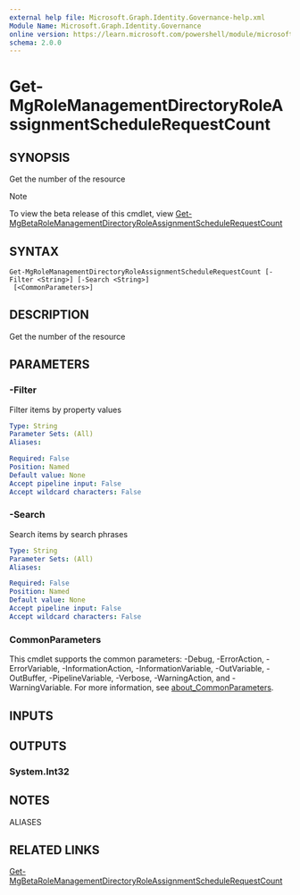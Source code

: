 ```yaml
---
external help file: Microsoft.Graph.Identity.Governance-help.xml
Module Name: Microsoft.Graph.Identity.Governance
online version: https://learn.microsoft.com/powershell/module/microsoft.graph.identity.governance/get-mgrolemanagementdirectoryroleassignmentschedulerequestcount
schema: 2.0.0
---
```


# Get-MgRoleManagementDirectoryRoleAssignmentScheduleRequestCount

## SYNOPSIS
Get the number of the resource

> [!NOTE]
> To view the beta release of this cmdlet, view [Get-MgBetaRoleManagementDirectoryRoleAssignmentScheduleRequestCount](/powershell/module/Microsoft.Graph.Beta.Applications/Get-MgBetaRoleManagementDirectoryRoleAssignmentScheduleRequestCount?view=graph-powershell-beta)

## SYNTAX

```
Get-MgRoleManagementDirectoryRoleAssignmentScheduleRequestCount [-Filter <String>] [-Search <String>]
 [<CommonParameters>]
```

## DESCRIPTION
Get the number of the resource

## PARAMETERS

### -Filter
Filter items by property values

```yaml
Type: String
Parameter Sets: (All)
Aliases:

Required: False
Position: Named
Default value: None
Accept pipeline input: False
Accept wildcard characters: False
```

### -Search
Search items by search phrases

```yaml
Type: String
Parameter Sets: (All)
Aliases:

Required: False
Position: Named
Default value: None
Accept pipeline input: False
Accept wildcard characters: False
```

### CommonParameters
This cmdlet supports the common parameters: -Debug, -ErrorAction, -ErrorVariable, -InformationAction, -InformationVariable, -OutVariable, -OutBuffer, -PipelineVariable, -Verbose, -WarningAction, and -WarningVariable. For more information, see [about_CommonParameters](http://go.microsoft.com/fwlink/?LinkID=113216).

## INPUTS

## OUTPUTS

### System.Int32
## NOTES

ALIASES

## RELATED LINKS
[Get-MgBetaRoleManagementDirectoryRoleAssignmentScheduleRequestCount](/powershell/module/Microsoft.Graph.Beta.Applications/Get-MgBetaRoleManagementDirectoryRoleAssignmentScheduleRequestCount?view=graph-powershell-beta)

